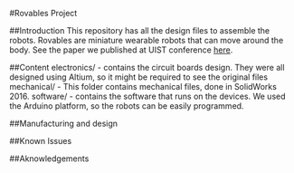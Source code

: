 #Rovables Project 

##Introduction
This repository has all the design files to assemble the robots. Rovables are miniature wearable robots that can move around the body. 
See the paper we published at UIST conference [here](http://www.artemdementyev.com/wp-content/uploads/2016/10/Rovables-Miniature-On-Body-Robots-as-Mobile-Wearables.pdf).  

##Content
electronics/ - contains the circuit boards design. They were all designed using Altium, so it might be required to see the original files
mechanical/ - This folder contains mechanical files, done in SolidWorks 2016. 
software/ - contains the software that runs on the devices. We used the Arduino platform, so the robots can be easily programmed.  


##Manufacturing and design

##Known Issues

##Aknowledgements